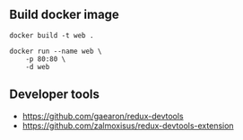 ## Build docker image

```
docker build -t web .

docker run --name web \
	-p 80:80 \
	-d web
```

## Developer tools
 - https://github.com/gaearon/redux-devtools
 - https://github.com/zalmoxisus/redux-devtools-extension
